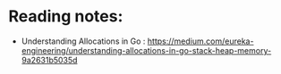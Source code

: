 # Reading notes:
- Understanding Allocations in Go
: https://medium.com/eureka-engineering/understanding-allocations-in-go-stack-heap-memory-9a2631b5035d